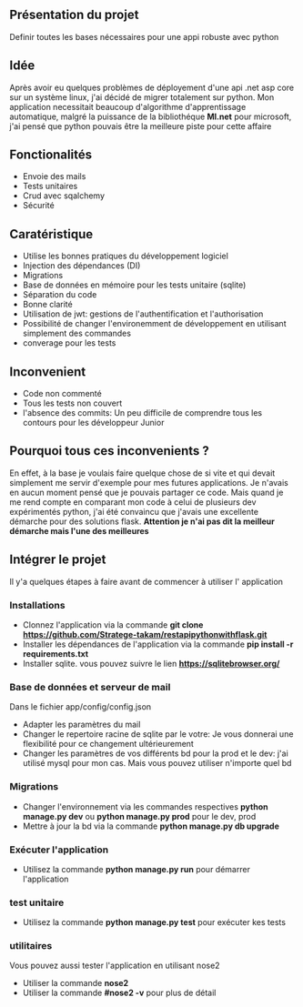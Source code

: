 ## Présentation du projet

Definir toutes les bases nécessaires pour une appi robuste avec python

## Idée
Après avoir eu quelques problèmes de déployement d'une api .net
 asp core sur un système linux, j'ai décidé de migrer totalement sur 
 python. 
Mon application necessitait beaucoup d'algorithme d'apprentissage 
automatique, malgré la puissance de la bibliothéque **Ml.net** pour
microsoft, j'ai pensé que python pouvais être la meilleure 
piste pour cette affaire


## Fonctionalités
- Envoie des mails
- Tests unitaires
- Crud avec sqalchemy
- Sécurité

## Caratéristique
- Utilise les bonnes pratiques du développement logiciel
- Injection des dépendances (DI)
- Migrations
- Base de données en mémoire pour les tests unitaire (sqlite)
- Séparation du code
- Bonne clarité
- Utilisation de jwt: gestions de l'authentification et l'authorisation
- Possibilité de changer l'environemment de développement en
utilisant simplement des commandes
- converage pour les tests

## Inconvenient
- Code non commenté
- Tous les tests non couvert
- l'absence des commits: Un peu difficile de comprendre tous 
les contours pour les développeur Junior

## Pourquoi tous ces inconvenients ?
En effet, à la base je voulais faire quelque chose de si vite et 
qui devait simplement me servir d'exemple pour mes  futures 
applications. Je n'avais en aucun moment pensé que je pouvais 
partager ce code. Mais quand je me rend compte en comparant
mon code à celui de plusieurs dev expérimentés python, j'ai
été convaincu que j'avais une excellente démarche pour 
des solutions flask. 
**Attention je n'ai pas dit la meilleur démarche
mais l'une des meilleures**

## Intégrer le projet 
Il y'a quelques étapes à faire avant de commencer à utiliser l'
application 
### Installations
- Clonnez l'application via la commande **git clone https://github.com/Stratege-takam/restapipythonwithflask.git**
- Installer les dépendances de l'application via la commande 
**pip install -r requirements.txt**
- Installer sqlite. vous pouvez suivre le lien **https://sqlitebrowser.org/**

### Base de données et serveur de mail
Dans le fichier app/config/config.json
- Adapter les paramètres du mail 
- Changer le repertoire racine de sqlite par le votre: Je vous 
donnerai une flexibilité pour ce changement ultérieurement
- Changer les paramètres de vos différents bd pour la prod et le dev: j'ai utilisé mysql
pour mon cas. Mais vous pouvez utiliser n'importe quel bd

### Migrations
- Changer l'environnement via les commandes respectives **python manage.py dev** ou  **python manage.py prod** 
pour le dev, prod
-  Mettre à jour la bd  via la commande
 **python manage.py db upgrade**

### Exécuter l'application
- Utilisez la commande **python manage.py run** pour démarrer l'application 

### test unitaire
- Utilisez la commande **python manage.py test** pour exécuter kes tests 

### utilitaires
Vous pouvez aussi tester l'application en utilisant nose2
- Utiliser la commande **nose2**
- Utiliser la commande  **#nose2 -v** pour plus de détail




